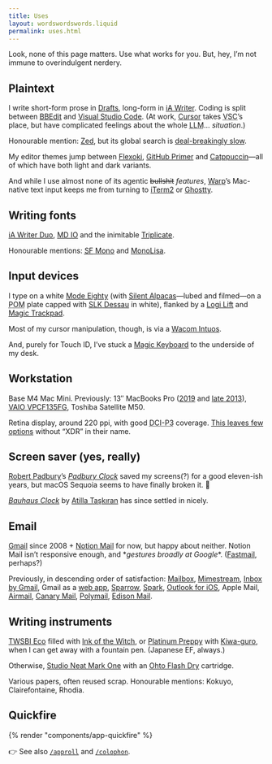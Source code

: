 ```yaml
---
title: Uses
layout: wordswordswords.liquid
permalink: uses.html
---
```


Look, none of this page matters. Use what works for you. But, hey, I’m not
immune to overindulgent nerdery.

## Plaintext

I write short-form prose in
<a href="https://getdrafts.com" rel="external nofollow" target="_blank">Drafts</a>,
long-form in
<a href="https://ia.net/writer" rel="external nofollow" target="_blank">iA&nbsp;Writer</a>.
Coding is split between
<a href="http://www.barebones.com/products/bbedit/index.html" rel="external nofollow" target="_blank">BBEdit</a>
and
<a href="https://code.visualstudio.com" rel="external nofollow" target="_blank">Visual
Studio Code</a>. <span class="dim">(At work,
<a href="https://www.cursor.com" rel="external nofollow" target="_blank">Cursor</a>
takes <abbr
title="Visual Studio Code">VSC</abbr>’s place, but have complicated feelings
about the whole <abbr title="Large Language Model">LLM</abbr>…
_situation_.)</span>

Honourable mention:
<a href="https://zed.dev" rel="external nofollow" target="_blank">Zed</a>, but
its global search is
<a href="https://github.com/zed-industries/zed/issues/4560" rel="external nofollow" target="_blank">deal-breakingly
slow</a>.

My editor themes jump between
<a href="https://stephango.com/flexoki" rel="external nofollow" target="_blank">Flexoki</a>,
<a href="https://github.com/primer/github-vscode-theme" rel="external nofollow" target="_blank">GitHub
Primer</a> and
<a href="https://catppuccin.com" rel="external nofollow" target="_blank">Catppuccin</a>&mdash;all
of which have both light and dark variants.

And while I use almost none of its agentic ~~bullshit~~ _features_,
<a href="https://www.warp.dev" rel="external nofollow" target="_blank">Warp</a>’s
Mac-native text input keeps me from turning to
<a href="https://iterm2.com" rel="external nofollow" target="_blank">iTerm2</a>
or
<a href="https://ghostty.org" rel="external nofollow" target="_blank">Ghostty</a>.

## Writing fonts

<a href="https://github.com/iaolo/iA-Fonts" rel="external nofollow" target="_blank">iA&nbsp;Writer
Duo</a>,
<a class="caps" href="https://mass-driver.com/typefaces/md-io" rel="external nofollow" target="_blank">MD&nbsp;IO</a>
and the inimitable
<a href="https://mbtype.com/fonts/triplicate/" rel="external nofollow" target="_blank">Triplicate</a>.

Honourable mentions:
<a href="https://developer.apple.com/fonts" rel="external nofollow" target="_blank"><abbr title="San Francisco">SF</abbr>&nbsp;Mono</a>
and
<a href="https://www.monolisa.dev" rel="external nofollow" target="_blank">MonoLisa</a>.

## Input devices

I type on a white
<a href="https://modedesigns.com/collections/eighty" rel="external nofollow" target="_blank">Mode
Eighty</a> (with
<a href="https://www.theremingoat.com/blog/silent-alpacas" rel="external nofollow" target="_blank">Silent
Alpacas</a>&mdash;lubed and filmed&mdash;on a
<abbr title="polyoxymethylene">POM</abbr> plate capped with
<a href="https://web.archive.org/web/20250115203739/https://www.slkdessau.com/" rel="external nofollow" target="_blank"><abbr>SLK</abbr>
Dessau</a> in white), flanked by a
<a href="https://www.logitech.com/shop/p/lift-vertical-ergonomic-mouse-mac" rel="external nofollow" target="_blank">Logi
Lift</a> and
<a href="https://support.apple.com/121932" rel="external nofollow" target="_blank">Magic
Trackpad</a>.

Most of my cursor manipulation, though, is via a
<a href="https://www.wacom.com/products/wacom-intuos-pro-2017" rel="external nofollow" target="_blank">Wacom
Intuos</a>.

And, purely for Touch&nbsp;ID, I’ve stuck a
<a href="https://support.apple.com/121954" rel="external nofollow" target="_blank">Magic
Keyboard</a> to the underside of my desk.

## Workstation

Base <span class="caps">M4</span> Mac Mini. <span class="dim">Previously: 13″
MacBooks Pro
(<a href="https://support.apple.com/en-us/111972" rel="external nofollow" target="_blank">2019</a>
and
<a href="https://support.apple.com/en-us/111946" rel="external nofollow" target="_blank">late
2013</a>),
<a class="caps" href="https://www.sony.co.nz/electronics/support/laptop-pc-vpc-series/vpcf135fg/specifications" rel="external nofollow" target="_blank">VAIO
VPCF135FG</a>, Toshiba Satellite <span class="caps">M50</span>.</span>

Retina display, around 220&nbsp;ppi, with good
<abbr title="Digital Cinema Initiatives P3">DCI-P3</abbr> coverage.
<a href="https://bjango.com/articles/macexternaldisplays2/" rel="external nofollow" target="_blank">This
leaves few options</a> without “<abbr>XDR</abbr>” in their name.

## Screen saver (yes, really)

<a href="https://dribbble.com/padbury" rel="external nofollow" target="_blank">Robert
Padbury</a>’s
<i><a href="https://web.archive.org/web/20140115195226/http://www.padbury.me/clock/" rel="external nofollow" target="_blank">Padbury
Clock</a></i> saved my screens<span class="caps">(?)</span> for a good
eleven-ish years, but macOS Sequoia seems to have finally broken it. 🥲

<i><a href="https://bauhausclock.com" rel="external nofollow" target="_blank">Bauhaus
Clock</a></i> by
<a href="https://atillataskiran.com" rel="external nofollow" target="_blank">Atilla
Taşkıran</a> has since settled in nicely.

## Email

<a href="https://workspace.google.com/products/gmail" rel="external nofollow" target="_blank">Gmail</a>
since <time datetime=2008>2008</time>
+&nbsp;<a href="https://www.notion.com/product/mail" rel="external nofollow" target="_blank">Notion
Mail</a> for now, but happy about neither. <span class="dim">Notion Mail isn’t
responsive enough, and \*<em style="font-family: var(--font-sans)">gestures
broadly at Google</em>\*.
(<a href="https://www.fastmail.com" rel="external nofollow" target="_blank">Fastmail</a>,
perhaps?)</span>

Previously, in descending order of satisfaction:
<a href="https://web.archive.org/web/20150830160717/http://www.mailboxapp.com" rel="external nofollow" target="_blank">Mailbox</a>,
<a href="https://mimestream.com" rel="external" target="_blank">Mimestream</a>,
<a href="https://www.theverge.com/2014/10/22/7041227/google-inbox-hands-on-this-feels-like-the-future-of-email" rel="external" target="_blank">Inbox
by Gmail</a>, Gmail as a
<a href="https://support.apple.com/en-nz/104996" rel="external" target="_blank">web
app</a>,
<a href="https://en.wikipedia.org/wiki/Sparrow_%28email_client%29" rel="external nofollow" target="_blank">Sparrow</a>,
<a href="https://sparkmailapp.com" rel="external nofollow" target="_blank">Spark</a>,
<a href="https://www.microsoft.com/microsoft-365/outlook-mobile-for-android-and-ios" rel="external nofollow" target="_blank">Outlook
for iOS</a>, Apple Mail,
<a href="https://airmailapp.com" rel="external nofollow" target="_blank">Airmail</a>,
<a href="https://canarymail.io" rel="external nofollow" target="_blank">Canary
Mail</a>,
<a href="https://polymail.io" rel="external nofollow" target="_blank">Polymail</a>,
<a href="https://www.edisonmail.com" rel="external nofollow" target="_blank">Edison
Mail</a>.

## Writing instruments

<a href="https://www.penaddict.com/blog/2016/1/24/twsbi-eco-fountain-pen-review" rel="external nofollow" target="_blank"><span class="caps">TWSBI</span>
Eco</a> filled with
<a href="https://mountainofink.com/blog/bungubox-ink-of-the-witch" rel="external nofollow" target="_blank">Ink
of the Witch</a>, or
<a href="https://www.penaddict.com/blog/2015/1/19/platinum-preppy-fountain-pen-02-ef-nib-review" rel="external nofollow" target="_blank">Platinum
Preppy</a> with
<a href="https://mountainofink.com/blog/sailor-kiwa-guro" rel="external nofollow" target="_blank">Kiwa-guro</a>,
when I can get away with a fountain pen. <span class="dim">(Japanese
<span class="caps">EF</span>, always.)</span>

Otherwise,
<a href="https://www.studioneat.com/products/markone" rel="external nofollow" target="_blank">Studio
Neat Mark One</a> with an
<a href="https://www.penaddict.com/blog/2019/10/14/ohto-flash-dry-gel-pen-refill-review" rel="external nofollow" target="_blank">Ohto
Flash Dry</a> cartridge.

Various papers, often reused scrap. <span class="dim">Honourable mentions:
Kokuyo, Clairefontaine, Rhodia.</span>

## Quickfire

{% render "components/app-quickfire" %}

👉 See also [`/approll`](/approll) and [`/colophon`](/colophon).
